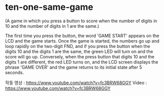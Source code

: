 # ten-one-same-game
(A game in which you press a button to score when the number of digits in 10 and the number of digits in 1 are the same.)

The first time you press the button, the word 'GAME START' appears on the LCD and the game starts. Once the game is started, the numbers go up and loop rapidly on the two-digit FND, and if you press the button when the digits 10 and the digits 1 are the same, the green LED will turn on and the score will go up. Conversely, when the press button that  digits 10 and the digits 1 are different, the red LED turns on, and the LCD screen displays the phrase 'GAME OVER' and the game returns to its initial state after 5 seconds.

작동 영상 : https://www.youtube.com/watch?v=fc3BRW68GGY
Video : https://www.youtube.com/watch?v=fc3BRW68GGY
